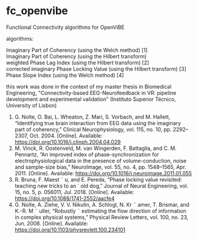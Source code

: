 # fc_openvibe
Functional Connectivity algorithms for OpenViBE

algorithms: 

Imaginary Part of Coherency (using the Welch method) [1]  
Imaginary Part of Coherency (using the Hilbert transform)  
weighted Phase Lag Index (using the Hilbert transform) [2]  
corrected imaginary Phase Locking Value (using the Hilbert transform) [3]  
Phase Slope Index (using the Welch method) [4]  

this work was done in the context of my master thesis in Biomedical Engineering, "Connectivity-based EEG-Neurofeedback in VR: pipeline development and experimental validation" (Instituto Superior Técnico, University of Lisbon)

1. G. Nolte, O. Bai, L. Wheaton, Z. Mari, S. Vorbach, and M. Hallett, “Identifying true brain interaction
from EEG data using the imaginary part of coherency,” Clinical Neurophysiology, vol. 115, no. 10,
pp. 2292–2307, Oct. 2004. [Online]. Available: https://doi.org/10.1016/j.clinph.2004.04.029
2. M. Vinck, R. Oostenveld, M. van Wingerden, F. Battaglia, and C. M. Pennartz, “An improved index
of phase-synchronization for electrophysiological data in the presence of volume-conduction, noise
and sample-size bias,” NeuroImage, vol. 55, no. 4, pp. 1548–1565, Apr. 2011. [Online]. Available:
https://doi.org/10.1016/j.neuroimage.2011.01.055
3. R. Bruna, F. Maest ˜ u, and E. Pereda, “Phase locking value revisited: teaching new tricks to an ´
old dog,” Journal of Neural Engineering, vol. 15, no. 5, p. 056011, Jul. 2018. [Online]. Available:
https://doi.org/10.1088/1741-2552/aacfe4
4. G. Nolte, A. Ziehe, V. V. Nikulin, A. Schlogl, N. Kr ¨ amer, T. Brismar, and K.-R. M ¨ uller, “Robustly ¨
estimating the flow direction of information in complex physical systems,” Physical Review Letters,
vol. 100, no. 23, Jun. 2008. [Online]. Available: https://doi.org/10.1103/physrevlett.100.234101
